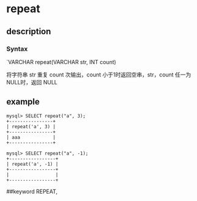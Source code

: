 # repeat
## description
### Syntax

`VARCHAR repeat(VARCHAR str, INT count)


将字符串 str 重复 count 次输出，count 小于1时返回空串，str，count 任一为NULL时，返回 NULL

## example

```
mysql> SELECT repeat("a", 3);
+----------------+
| repeat('a', 3) |
+----------------+
| aaa            |
+----------------+

mysql> SELECT repeat("a", -1);
+-----------------+
| repeat('a', -1) |
+-----------------+
|                 |
+-----------------+
```
##keyword
REPEAT,
